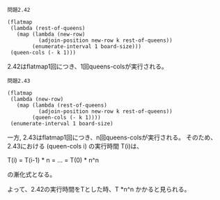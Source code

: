 ```
問題2.42

(flatmap
 (lambda (rest-of-queens)
   (map (lambda (new-row)
          (adjoin-position new-row k rest-of-queens))
        (enumerate-interval 1 board-size)))
 (queen-cols (- k 1)))
```

2.42はflatmap1回につき、1回queens-colsが実行される。

```
問題2.43

(flatmap
 (lambda (new-row)
   (map (lambda (rest-of-queens)
          (adjoin-position new-row k rest-of-queens))
        (queen-cols (- k 1))))
 (enumerate-interval 1 board-size)
```

一方, 2.43はflatmap1回につき、n回queens-colsが実行される。
そのため、2.43における (queen-cols i) の実行時間 T(i)は、

T(i) = T(i-1) * n = ... = T(0) * n^n 

の漸化式となる。

よって、2.42の実行時間をTとした時、T *n^n かかると見られる。

